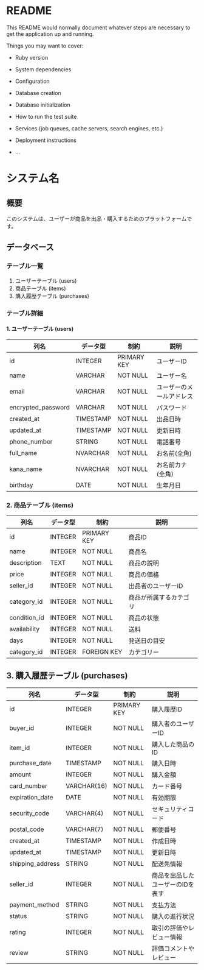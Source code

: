 # README

This README would normally document whatever steps are necessary to get the
application up and running.

Things you may want to cover:

* Ruby version

* System dependencies

* Configuration

* Database creation

* Database initialization

* How to run the test suite

* Services (job queues, cache servers, search engines, etc.)

* Deployment instructions

* ...
# システム名

## 概要
このシステムは、ユーザーが商品を出品・購入するためのプラットフォームです。

## データベース

### テーブル一覧

1. ユーザーテーブル (users)
2. 商品テーブル (items)
3. 購入履歴テーブル (purchases)

### テーブル詳細

#### 1. ユーザーテーブル (users)

| 列名       | データ型   | 制約     | 説明                 |
|------------|-----------|----------|---------------------|
| id         | INTEGER   | PRIMARY KEY | ユーザーID           |
| name       | VARCHAR   | NOT NULL | ユーザー名              |
| email      | VARCHAR   | NOT NULL | ユーザーのメールアドレス  |
| encrypted_password   | VARCHAR   | NOT NULL | パスワード   |
| created_at    | TIMESTAMP | NOT NULL | 出品日時             |
| updated_at    | TIMESTAMP | NOT NULL | 更新日時             |
|phone_number   | STRING    | NOT NULL | 電話番号             |
|full_name      | NVARCHAR  |NOT NULL  | お名前(全角)         |
|kana_name      |  NVARCHAR |NOT NULL  |  お名前カナ(全角)     |
| birthday      | DATE      | NOT NULL | 生年月日             |

### 2. 商品テーブル (items)

| 列名          | データ型   | 制約     | 説明                |
|---------------|-----------|----------|--------------------|
| id            | INTEGER   | PRIMARY KEY | 商品ID           |
| name          | INTEGER   | NOT NULL | 商品名              |
| description   | TEXT      | NOT NULL | 商品の説明           |
| price         | INTEGER   | NOT NULL | 商品の価格           |
| seller_id     | INTEGER   | NOT NULL | 出品者のユーザーID    |
| category_id   | INTEGER   | NOT NULL | 商品が所属するカテゴリ |
| condition_id     | INTEGER    | NOT NULL | 商品の状態           |
| availability  | INTEGER   | NOT NULL | 送料                |
| days          | INTEGER   | NOT NULL | 発送日の目安         |
| category_id   | INTEGER   | FOREIGN KEY| カテゴリー         |



## 3. 購入履歴テーブル (purchases)

| 列名           | データ型   | 制約     | 説明                  |
|----------------|-----------|----------|----------------------|
| id             | INTEGER   | PRIMARY KEY | 購入履歴ID          |
| buyer_id       | INTEGER   | NOT NULL | 購入者のユーザーID      |
| item_id        | INTEGER   | NOT NULL | 購入した商品のID        |
| purchase_date  | TIMESTAMP | NOT NULL | 購入日時               |
| amount         | INTEGER   | NOT NULL | 購入金額               |
| card_number    | VARCHAR(16)| NOT NULL | カード番号            |
| expiration_date| DATE      | NOT NULL | 有効期限               |
| security_code  | VARCHAR(4)| NOT NULL | セキュリティコード       |
| postal_code    | VARCHAR(7)| NOT NULL | 郵便番号               |
| created_at     | TIMESTAMP | NOT NULL | 作成日時               |
| updated_at     | TIMESTAMP | NOT NULL | 更新日時               |
| shipping_address| STRING   | NOT NULL | 配送先情報             |
|seller_id       | INTEGER   | NOT NULL | 商品を出品したユーザーのIDを表す|
|payment_method  | STRING    | NOT NULL | 支払方法               |
|status          | STRING    | NOT NULL | 購入の進行状況          |
|rating          | INTEGER   | NOT NULL | 取引の評価やレビュー情報 |
|review          | STRING    | NOT NULL | 評価コメントやレビュー   |